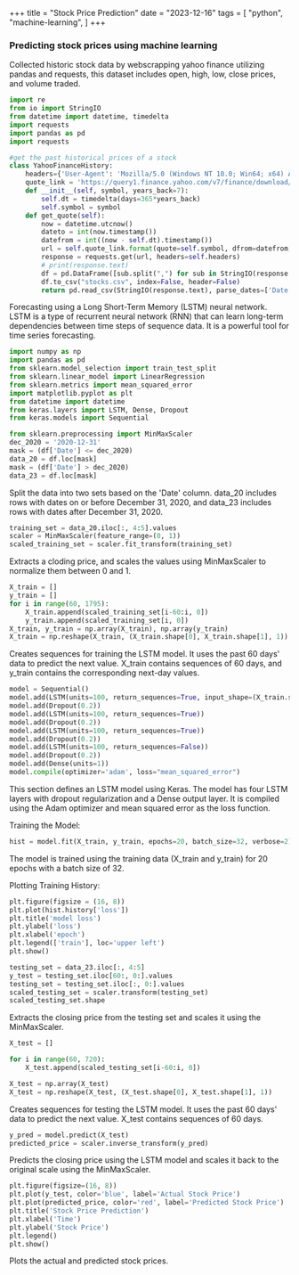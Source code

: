 +++
title = "Stock Price Prediction"
date = "2023-12-16"
tags = [
    "python",
    "machine-learning",
]
+++
### Predicting stock prices using machine learning
<!--more-->
Collected historic stock data by webscrapping yahoo finance utilizing pandas and requests, this dataset includes open, high, low, close prices, and volume traded.

```python
import re
from io import StringIO
from datetime import datetime, timedelta
import requests
import pandas as pd
import requests 

#get the past historical prices of a stock
class YahooFinanceHistory:
    headers={'User-Agent': 'Mozilla/5.0 (Windows NT 10.0; Win64; x64) AppleWebKit/537.36 (KHTML, like Gecko) Chrome/71.0.3578.98 Safari/537.36'}
    quote_link = 'https://query1.finance.yahoo.com/v7/finance/download/{quote}?period1={dfrom}&period2={dto}&interval=1d&events=history'
    def __init__(self, symbol, years_back=7):
        self.dt = timedelta(days=365*years_back)
        self.symbol = symbol
    def get_quote(self):
        now = datetime.utcnow()
        dateto = int(now.timestamp())
        datefrom = int((now - self.dt).timestamp())
        url = self.quote_link.format(quote=self.symbol, dfrom=datefrom, dto=dateto)
        response = requests.get(url, headers=self.headers)
        # print(response.text)
        df = pd.DataFrame([sub.split(",") for sub in StringIO(response.text)])
        df.to_csv("stocks.csv", index=False, header=False)
        return pd.read_csv(StringIO(response.text), parse_dates=['Date'])
```

Forecasting using a Long Short-Term Memory (LSTM) neural network. LSTM is a type of recurrent neural network (RNN) that can learn long-term dependencies between time steps of sequence data. It is a powerful tool for time series forecasting.

```python
import numpy as np
import pandas as pd
from sklearn.model_selection import train_test_split
from sklearn.linear_model import LinearRegression
from sklearn.metrics import mean_squared_error
import matplotlib.pyplot as plt
from datetime import datetime
from keras.layers import LSTM, Dense, Dropout
from keras.models import Sequential

from sklearn.preprocessing import MinMaxScaler
dec_2020 = '2020-12-31'
mask = (df['Date'] <= dec_2020)
data_20 = df.loc[mask]
mask = (df['Date'] > dec_2020)
data_23 = df.loc[mask]
```
Split the data into two sets based on the 'Date' column. data_20 includes rows with dates on or before December 31, 2020, and data_23 includes rows with dates after December 31, 2020.

```python
training_set = data_20.iloc[:, 4:5].values
scaler = MinMaxScaler(feature_range=(0, 1))
scaled_training_set = scaler.fit_transform(training_set)
```
Extracts a cloding price, and scales the values using MinMaxScaler to normalize them between 0 and 1.
    
```python
X_train = []
y_train = []
for i in range(60, 1795):
    X_train.append(scaled_training_set[i-60:i, 0])
    y_train.append(scaled_training_set[i, 0])
X_train, y_train = np.array(X_train), np.array(y_train)
X_train = np.reshape(X_train, (X_train.shape[0], X_train.shape[1], 1))
```
Creates sequences for training the LSTM model. It uses the past 60 days' data to predict the next value. X_train contains sequences of 60 days, and y_train contains the corresponding next-day values.

```python
model = Sequential()
model.add(LSTM(units=100, return_sequences=True, input_shape=(X_train.shape[1], 1)))
model.add(Dropout(0.2))
model.add(LSTM(units=100, return_sequences=True))
model.add(Dropout(0.2))
model.add(LSTM(units=100, return_sequences=True))
model.add(Dropout(0.2))
model.add(LSTM(units=100, return_sequences=False))
model.add(Dropout(0.2))
model.add(Dense(units=1))
model.compile(optimizer='adam', loss="mean_squared_error")
```
This section defines an LSTM model using Keras. The model has four LSTM layers with dropout regularization and a Dense output layer. It is compiled using the Adam optimizer and mean squared error as the loss function.

Training the Model:
```python
hist = model.fit(X_train, y_train, epochs=20, batch_size=32, verbose=2)
```
The model is trained using the training data (X_train and y_train) for 20 epochs with a batch size of 32.

Plotting Training History:
```python
plt.figure(figsize = (16, 8))
plt.plot(hist.history['loss'])
plt.title('model loss')
plt.ylabel('loss')
plt.xlabel('epoch')
plt.legend(['train'], loc='upper left')
plt.show()
```

```python
testing_set = data_23.iloc[:, 4:5]
y_test = testing_set.iloc[60:, 0:].values
testing_set = testing_set.iloc[:, 0:].values
scaled_testing_set = scaler.transform(testing_set)
scaled_testing_set.shape
```
Extracts the closing price from the testing set and scales it using the MinMaxScaler.

```python
X_test = []

for i in range(60, 720):
    X_test.append(scaled_testing_set[i-60:i, 0])

X_test = np.array(X_test)
X_test = np.reshape(X_test, (X_test.shape[0], X_test.shape[1], 1))
```
Creates sequences for testing the LSTM model. It uses the past 60 days' data to predict the next value. X_test contains sequences of 60 days.

```python
y_pred = model.predict(X_test)
predicted_price = scaler.inverse_transform(y_pred)
```
Predicts the closing price using the LSTM model and scales it back to the original scale using the MinMaxScaler.

```python
plt.figure(figsize=(16, 8))
plt.plot(y_test, color='blue', label='Actual Stock Price')
plt.plot(predicted_price, color='red', label='Predicted Stock Price')
plt.title('Stock Price Prediction')
plt.xlabel('Time')
plt.ylabel('Stock Price')
plt.legend()
plt.show()
```
Plots the actual and predicted stock prices.
